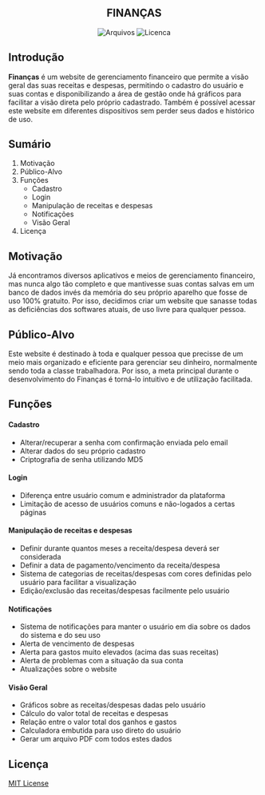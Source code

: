 <h2 align="center">FINANÇAS</h2>

<p align="center">
    <img src="https://img.shields.io/github/directory-file-count/barbosacaio/financas?style=for-the-badge" alt="Arquivos">
    <img src="https://img.shields.io/badge/license-MIT-green?style=for-the-badge" alt="Licenca">
</p>

## Introdução

**Finanças** é um website de gerenciamento financeiro que permite a visão geral das suas receitas e despesas, permitindo o
cadastro do usuário e suas contas e disponibilizando a área de gestão onde há gráficos para facilitar a visão direta pelo próprio
cadastrado. Também é possível acessar este website em diferentes dispositivos sem perder seus dados e histórico de uso.

## Sumário
1. Motivação
2. Público-Alvo
3. Funções
   - Cadastro
   - Login
   - Manipulação de receitas e despesas
   - Notificações
   - Visão Geral
4. Licença

## Motivação
Já encontramos diversos aplicativos e meios de gerenciamento financeiro, mas nunca algo tão completo e que mantivesse suas contas
salvas em um banco de dados invés da memória do seu próprio aparelho que fosse de uso 100% gratuito. Por isso, decidimos criar um
website que sanasse todas as deficiências dos softwares atuais, de uso livre para qualquer pessoa.

## Público-Alvo
Este website é destinado à toda e qualquer pessoa que precisse de um meio mais organizado e eficiente para gerenciar seu dinheiro,
normalmente sendo toda a classe trabalhadora. Por isso, a meta principal durante o desenvolvimento do Finanças é torná-lo intuitivo
e de utilização facilitada.

## Funções
#### Cadastro
- Alterar/recuperar a senha com confirmação enviada pelo email
- Alterar dados do seu próprio cadastro
- Criptografia de senha utilizando MD5

#### Login
- Diferença entre usuário comum e administrador da plataforma
- Limitação de acesso de usuários comuns e não-logados a certas páginas

#### Manipulação de receitas e despesas
- Definir durante quantos meses a receita/despesa deverá ser considerada
- Definir a data de pagamento/vencimento da receita/despesa
- Sistema de categorias de receitas/despesas com cores definidas pelo usuário para facilitar a visualização
- Edição/exclusão das receitas/despesas facilmente pelo usuário

#### Notificações
- Sistema de notificações para manter o usuário em dia sobre os dados do sistema e do seu uso
- Alerta de vencimento de despesas
- Alerta para gastos muito elevados (acima das suas receitas)
- Alerta de problemas com a situação da sua conta
- Atualizações sobre o website

#### Visão Geral
- Gráficos sobre as receitas/despesas dadas pelo usuário
- Cálculo do valor total de receitas e despesas
- Relação entre o valor total dos ganhos e gastos
- Calculadora embutida para uso direto do usuário
- Gerar um arquivo PDF com todos estes dados

## Licença
<a href="https://pt.wikipedia.org/wiki/Licença_MIT">MIT License</a>